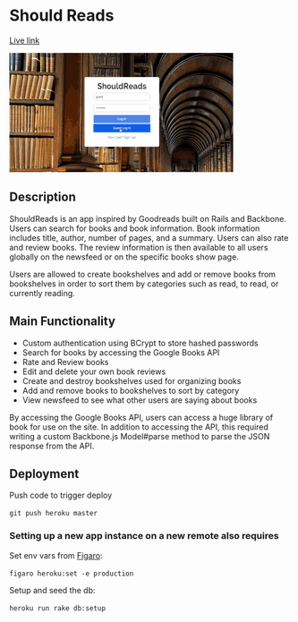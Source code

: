 # Should Reads

[Live link][project]

[project]: http://shouldreads.net/

![screenshot]

[screenshot]: app/assets/images/shouldreads_demo.gif

## Description
ShouldReads is an app inspired by Goodreads built on Rails and Backbone.
Users can search for books and book information.  Book information
includes title, author, number of pages, and a summary.  Users can also
rate and review books.  The review information is then available to all
users globally on the newsfeed or on the specific books show page.

Users are allowed to create bookshelves and add or remove books from
bookshelves in order to sort them by categories such as read, to read,
or currently reading.

## Main Functionality

* Custom authentication using BCrypt to store hashed passwords
* Search for books by accessing the Google Books API
* Rate and Review books
* Edit and delete your own book reviews
* Create and destroy bookshelves used for organizing books
* Add and remove books to bookshelves to sort by category
* View newsfeed to see what other users are saying about books

By accessing the Google Books API, users can access a huge library of
book for use on the site.  In addition to accessing the API, this
required writing a custom Backbone.js Model#parse method to parse the
JSON response from the API.

## Deployment

Push code to trigger deploy

`git push heroku master`

### Setting up a new app instance on a new remote also requires

Set env vars from [Figaro](https://github.com/laserlemon/figaro):

`figaro heroku:set -e production`

Setup and seed the db:

`heroku run rake db:setup`
